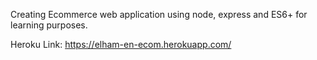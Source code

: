 Creating Ecommerce web application using node, express and ES6+ for learning purposes. 

Heroku Link: https://elham-en-ecom.herokuapp.com/
